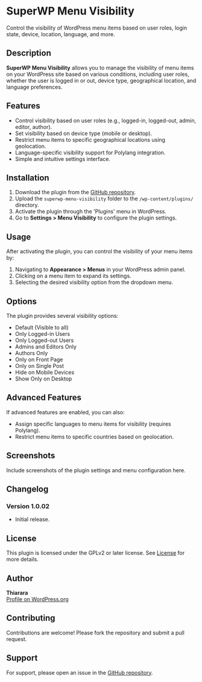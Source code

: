 # SuperWP Menu Visibility

Control the visibility of WordPress menu items based on user roles, login state, device, location, language, and more.

## Description

**SuperWP Menu Visibility** allows you to manage the visibility of menu items on your WordPress site based on various conditions, including user roles, whether the user is logged in or out, device type, geographical location, and language preferences.

## Features

- Control visibility based on user roles (e.g., logged-in, logged-out, admin, editor, author).
- Set visibility based on device type (mobile or desktop).
- Restrict menu items to specific geographical locations using geolocation.
- Language-specific visibility support for Polylang integration.
- Simple and intuitive settings interface.

## Installation

1. Download the plugin from the [GitHub repository](https://github.com/Thiararapeter/SuperWP-Menu-Visibility).
2. Upload the `superwp-menu-visibility` folder to the `/wp-content/plugins/` directory.
3. Activate the plugin through the 'Plugins' menu in WordPress.
4. Go to **Settings > Menu Visibility** to configure the plugin settings.

## Usage

After activating the plugin, you can control the visibility of your menu items by:

1. Navigating to **Appearance > Menus** in your WordPress admin panel.
2. Clicking on a menu item to expand its settings.
3. Selecting the desired visibility option from the dropdown menu.

## Options

The plugin provides several visibility options:

- Default (Visible to all)
- Only Logged-in Users
- Only Logged-out Users
- Admins and Editors Only
- Authors Only
- Only on Front Page
- Only on Single Post
- Hide on Mobile Devices
- Show Only on Desktop

## Advanced Features

If advanced features are enabled, you can also:

- Assign specific languages to menu items for visibility (requires Polylang).
- Restrict menu items to specific countries based on geolocation.

## Screenshots

Include screenshots of the plugin settings and menu configuration here.

## Changelog

### Version 1.0.02
- Initial release.

## License

This plugin is licensed under the GPLv2 or later license. See [License](https://www.gnu.org/licenses/gpl-2.0.html) for more details.

## Author

**Thiarara**  
[Profile on WordPress.org](https://profiles.wordpress.org/thiarara/)

## Contributing

Contributions are welcome! Please fork the repository and submit a pull request.

## Support

For support, please open an issue in the [GitHub repository](https://github.com/Thiararapeter/SuperWP-Menu-Visibility/issues).
